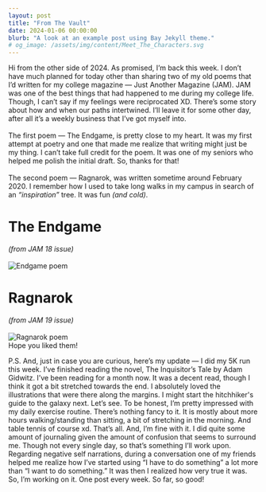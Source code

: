 ```yaml
---
layout: post
title: "From The Vault"
date: 2024-01-06 00:00:00
blurb: "A look at an example post using Bay Jekyll theme."
# og_image: /assets/img/content/Meet_The_Characters.svg
---
```


Hi from the other side of 2024. As promised, I’m back this week. I don’t have much planned for today other than sharing two of my old poems that I’d written for my college magazine — Just Another Magazine (JAM). JAM was one of the best things that had happened to me during my college life. Though, I can’t say if my feelings were reciprocated XD. There’s some story about how and when our paths intertwined. I’ll leave it for some other day, after all it’s a weekly business that I’ve got myself into.
<br><br>
The first poem — The Endgame, is pretty close to my heart. It was my first attempt at poetry and one that made me realize that writing might just be my thing. I can’t take full credit for the poem. It was one of my seniors who helped me polish the initial draft. So, thanks for that!
<br><br>
The second poem — Ragnarok, was written sometime around February 2020. I remember how I used to take long walks in my campus in search of an <i>“inspiration”</i> tree. It was fun <i>(and cold)</i>.
<br>

<h1>The Endgame</h1> <i> (from JAM 18 issue) </i>
<br><br>
<img src="{{ "/assets/img/content/Endgame.png" | absolute_url }}" alt="Endgame poem" class="post-pic"/>

<h1> Ragnarok </h1> <i> (from JAM 19 issue) </i>
<br><br>
<img src="{{ "/assets/img/content/Ragnarok.png" | absolute_url }}" alt="Ragnarok poem" class="post-pic"/>

<br>
Hope you liked them!

P.S. And, just in case you are curious, here’s my update —
I did my 5K run this week.
I’ve finished reading the novel, The Inquisitor’s Tale by Adam Gidwitz. I’ve been reading for a month now. It was a decent read, though I think it got a bit stretched towards the end. I absolutely loved the illustrations that were there along the margins. I might start the hitchhiker's guide to the galaxy next. Let’s see.
To be honest, I’m pretty impressed with my daily exercise routine. There’s nothing fancy to it. It is mostly about more hours walking/standing than sitting, a bit of stretching in the morning. And table tennis of course xd. That’s all. And, I’m fine with it.
I did quite some amount of journaling given the amount of confusion that seems to surround me. Though not every single day, so that’s something I’ll work upon.
Regarding negative self narrations, during a conversation one of my friends helped me realize how I’ve started using “I have to do something” a lot more than “I want to do something.” It was then I realized how very true it was. So, I’m working on it.
One post every week. So far, so good!
